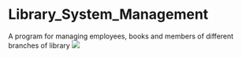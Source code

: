 # Library_System_Management
A program for managing employees, books and members of different branches of library
![](D:\Advanced_Java_Backend\Projects\Library_Project\ERD\library_system_v3.png)